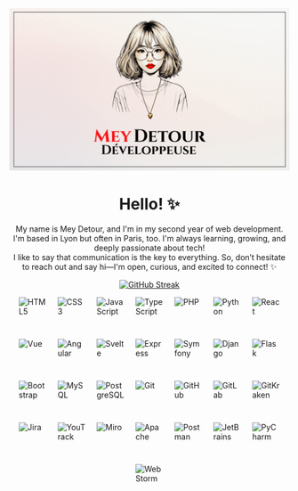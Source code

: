 <p align="center">
  <img src="./mainImage.png" alt="Welcome Banner" />
</p>

<h1 align="center">Hello! ✨</h1>
<p align="center">
  My name is Mey Detour, and I'm in my second year of web development. <br>
  I'm based in Lyon but often in Paris, too. I'm always learning, growing, and deeply passionate about tech! <br>
  I like to say that communication is the key to everything. So, don’t hesitate to reach out and say hi—I'm open, curious, and excited to connect! ✨
</p>

<p align="center">
  <a href="https://git.io/streak-stats">
    <img src="https://github-readme-streak-stats.herokuapp.com/?user=meydetour" alt="GitHub Streak" />
  </a>
</p>
 
<div style="display: flex; flex-direction: row; flex-wrap: wrap; justify-content: center; gap: 20px; padding: 20px width : 100%;">
      <img src="https://cdn.jsdelivr.net/gh/devicons/devicon/icons/html5/html5-original.svg" alt="HTML5" width="50" height="50" style="margin-bottom: 5px;">
      <img src="https://cdn.jsdelivr.net/gh/devicons/devicon/icons/css3/css3-original.svg" alt="CSS3" width="50" height="50" style="margin-bottom: 5px;">
      <img src="https://cdn.jsdelivr.net/gh/devicons/devicon/icons/javascript/javascript-original.svg" alt="JavaScript" width="50" height="50" style="margin-bottom: 5px;">
      <img src="https://cdn.jsdelivr.net/gh/devicons/devicon/icons/typescript/typescript-original.svg" alt="TypeScript" width="50" height="50" style="margin-bottom: 5px;">
      <img src="https://cdn.jsdelivr.net/gh/devicons/devicon/icons/php/php-original.svg" alt="PHP" width="50" height="50" style="margin-bottom: 5px;">
      <img src="https://cdn.jsdelivr.net/gh/devicons/devicon/icons/python/python-original.svg" alt="Python" width="50" height="50" style="margin-bottom: 5px;">
      <img src="https://cdn.jsdelivr.net/gh/devicons/devicon/icons/react/react-original.svg" alt="React" width="50" height="50" style="margin-bottom: 5px;">
      <img src="https://cdn.jsdelivr.net/gh/devicons/devicon/icons/vuejs/vuejs-original.svg" alt="Vue" width="50" height="50" style="margin-bottom: 5px;">
      <img src="https://cdn.jsdelivr.net/gh/devicons/devicon/icons/angular/angular-original.svg" alt="Angular" width="50" height="50" style="margin-bottom: 5px;">
      <img src="https://cdn.jsdelivr.net/gh/devicons/devicon/icons/svelte/svelte-original.svg" alt="Svelte" width="50" height="50" style="margin-bottom: 5px;">
      <img src="https://cdn.jsdelivr.net/gh/devicons/devicon/icons/express/express-original.svg" alt="Express" width="50" height="50" style="margin-bottom: 5px;">
      <img src="https://cdn.jsdelivr.net/gh/devicons/devicon/icons/symfony/symfony-original.svg" alt="Symfony" width="50" height="50" style="margin-bottom: 5px;">
      <img src="https://cdn.jsdelivr.net/gh/devicons/devicon/icons/django/django-original.svg" alt="Django" width="50" height="50" style="margin-bottom: 5px;">
      <img src="https://cdn.jsdelivr.net/gh/devicons/devicon/icons/flask/flask-original.svg" alt="Flask" width="50" height="50" style="margin-bottom: 5px;">
      <img src="https://cdn.jsdelivr.net/gh/devicons/devicon/icons/bootstrap/bootstrap-original.svg" alt="Bootstrap" width="50" height="50" style="margin-bottom: 5px;">
      <img src="https://cdn.jsdelivr.net/gh/devicons/devicon/icons/mysql/mysql-original.svg" alt="MySQL" width="50" height="50" style="margin-bottom: 5px;">
      <img src="https://cdn.jsdelivr.net/gh/devicons/devicon/icons/postgresql/postgresql-original.svg" alt="PostgreSQL" width="50" height="50" style="margin-bottom: 5px;">
      <img src="https://cdn.jsdelivr.net/gh/devicons/devicon/icons/git/git-original.svg" alt="Git" width="50" height="50" style="margin-bottom: 5px;">
      <img src="https://cdn.jsdelivr.net/gh/devicons/devicon/icons/github/github-original.svg" alt="GitHub" width="50" height="50" style="margin-bottom: 5px;">
      <img src="https://cdn.jsdelivr.net/gh/devicons/devicon/icons/gitlab/gitlab-original.svg" alt="GitLab" width="50" height="50" style="margin-bottom: 5px;">
      <img src="https://cdn.jsdelivr.net/gh/devicons/devicon/icons/gitkraken/gitkraken-original.svg" alt="GitKraken" width="50" height="50" style="margin-bottom: 5px;">
      <img src="https://cdn.jsdelivr.net/gh/devicons/devicon/icons/jira/jira-original.svg" alt="Jira" width="50" height="50" style="margin-bottom: 5px;">
      <img src="https://cdn.jsdelivr.net/gh/devicons/devicon/icons/youtrack/youtrack-original.svg" alt="YouTrack" width="50" height="50" style="margin-bottom: 5px;">
      <img src="https://cdn.jsdelivr.net/gh/devicons/devicon/icons/miro/miro-original.svg" alt="Miro" width="50" height="50" style="margin-bottom: 5px;">
      <img src="https://cdn.jsdelivr.net/gh/devicons/devicon/icons/apache/apache-original.svg" alt="Apache" width="50" height="50" style="margin-bottom: 5px;">
      <img src="https://cdn.jsdelivr.net/gh/devicons/devicon/icons/postman/postman-original.svg" alt="Postman" width="50" height="50" style="margin-bottom: 5px;">
      <img src="https://cdn.jsdelivr.net/gh/devicons/devicon/icons/jetbrains/jetbrains-original.svg" alt="JetBrains" width="50" height="50" style="margin-bottom: 5px;">
      <img src="https://cdn.jsdelivr.net/gh/devicons/devicon/icons/pycharm/pycharm-original.svg" alt="PyCharm" width="50" height="50" style="margin-bottom: 5px;">
      <img src="https://cdn.jsdelivr.net/gh/devicons/devicon/icons/webstorm/webstorm-original.svg" alt="WebStorm" width="50" height="50" style="margin-bottom: 5px;">


</div>

